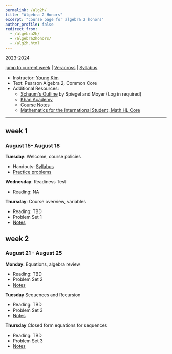 ```yaml
---
permalink: /alg2h/
title: "Algebra 2 Honors"
excerpt: "course page for algebra 2 honors"
author_profile: false
redirect_from: 
  - /algebra2h/
  - /algebra2honors/
  - /alg2h.html
---
```

2023-2024


[jump to current week](#week-1) | [Veracross](https://accounts.veracross.com/vcs/portals/login) | [Syllabus](/files/alg2h/alg2hsyllabus.pdf)

  * Instructor: [Young Kim](https://yxyzyxy.github.io/)
  * Text: Pearson Algebra 2, Common Core
  * Additional Resources:
    * [Schaum's Outline](https://drive.google.com/file/d/1ukws6VYOhGW4ATlJA-4aA0jrcP24paRJ/view?usp=sharing) by Spiegel and Moyer (Log in required)
    * [Khan Academy](https://www.khanacademy.org/math/algebra-home)
    * [Course Notes](/files/moderngeom.pdf)
    * [Mathematics for the International Student, Math HL Core](https://www.haesemathematics.com/books/mathematics-core-topics-hl)
  
---

## week 1
### August 15- August 18
**Tuesday**: Welcome, course policies
  * Handouts: [Syllabus](/files/alg2h/2324Alg2HSyllabus.pdf)
  * [Practice problems](/files/alg2hreadiness.pdf)
    
**Wednesday**: Readiness Test
  * Reading: NA
    
**Thursday**: Course overview, variables
  * Reading: TBD
  * Problem Set 1
  * [Notes](/files/alg2h/081723.pdf)
  
## week 2
### August 21 - August 25
**Monday**: Equations, algebra review
  * Reading: TBD
  * Problem Set 2
  * [Notes](/files/alg2h/082123.pdf)

**Tuesday** Sequences and Recursion
  * Reading: TBD
  * Problem Set 3
  * [Notes](/files/alg2h/082223.pdf)

**Thursday** Closed form equations for sequences
  * Reading: TBD
  * Problem Set 3
  * [Notes](/files/alg2h/082223.pdf)
